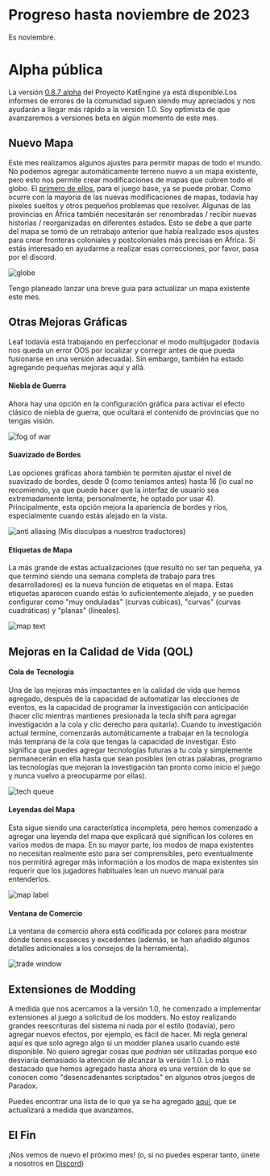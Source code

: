 # Progreso hasta noviembre de 2023

Es noviembre.

# Alpha pública

La versión [0.8.7 alpha](https://github.com/Nivaturimika/Katerina-Engine/releases/download/v0.8.7%CE%B1/0.8.7-ALPHA.zip) del Proyecto KatEngine ya está disponible.Los informes de errores de la comunidad siguen siendo muy apreciados y nos ayudarán a llegar más rápido a la versión 1.0. Soy optimista de que avanzaremos a versiones beta en algún momento de este mes.

## Nuevo Mapa

Este mes realizamos algunos ajustes para permitir mapas de todo el mundo. No podemos agregar automáticamente terreno nuevo a un mapa existente, pero esto nos permite crear modificaciones de mapas que cubren todo el globo. El [primero de ellos](https://github.com/Nivaturimika/Katerina-Engine/blob/main/openv2%20map%20mod/OpenV2Map.zip), para el juego base, ya se puede probar. Como ocurre con la mayoría de las nuevas modificaciones de mapas, todavía hay píxeles sueltos y otros pequeños problemas que resolver. Algunas de las provincias en África también necesitarán ser renombradas / recibir nuevas historias / reorganizadas en diferentes estados. Esto se debe a que parte del mapa se tomó de un retrabajo anterior que había realizado esos ajustes para crear fronteras coloniales y postcoloniales más precisas en África. Si estás interesado en ayudarme a realizar esas correcciones, por favor, pasa por el discord.

![globe](./images/globe.png)

Tengo planeado lanzar una breve guía para actualizar un mapa existente este mes.

## Otras Mejoras Gráficas

Leaf todavía está trabajando en perfeccionar el modo multijugador (todavía nos queda un error OOS por localizar y corregir antes de que pueda fusionarse en una versión adecuada). Sin embargo, también ha estado agregando pequeñas mejoras aquí y allá.

#### Niebla de Guerra

Ahora hay una opción en la configuración gráfica para activar el efecto clásico de niebla de guerra, que ocultará el contenido de provincias que no tengas visión.

![fog of war](./images/fow.png)

#### Suavizado de Bordes

Las opciones gráficas ahora también te permiten ajustar el nivel de suavizado de bordes, desde 0 (como teníamos antes) hasta 16 (lo cual no recomiendo, ya que puede hacer que la interfaz de usuario sea extremadamente lenta; personalmente, he optado por usar 4). Principalmente, esta opción mejora la apariencia de bordes y ríos, especialmente cuando estás alejado en la vista.

![anti aliasing](./images/aa.png)
(Mis disculpas a nuestros traductores)

#### Etiquetas de Mapa

La más grande de estas actualizaciones (que resultó no ser tan pequeña, ya que terminó siendo una semana completa de trabajo para tres desarrolladores) es la nueva función de etiquetas en el mapa. Estas etiquetas aparecen cuando estás lo suficientemente alejado, y se pueden configurar como "muy onduladas" (curvas cúbicas), "curvas" (curvas cuadráticas) y "planas" (lineales).

![map text](./images/text.png)

## Mejoras en la Calidad de Vida (QOL)

#### Cola de Tecnología

Una de las mejoras más impactantes en la calidad de vida que hemos agregado, después de la capacidad de automatizar las elecciones de eventos, es la capacidad de programar la investigación con anticipación (hacer clic mientras mantienes presionada la tecla shift para agregar investigación a la cola y clic derecho para quitarla). Cuando tu investigación actual termine, comenzarás automáticamente a trabajar en la tecnología más temprana de la cola que tengas la capacidad de investigar. Esto significa que puedes agregar tecnologías futuras a tu cola y simplemente permanecerán en ella hasta que sean posibles (en otras palabras, programo las tecnologías que mejoran la investigación tan pronto como inicio el juego y nunca vuelvo a preocuparme por ellas).

![tech queue](./images/queue.png)

#### Leyendas del Mapa

Esta sigue siendo una característica incompleta, pero hemos comenzado a agregar una leyenda del mapa que explicará qué significan los colores en varios modos de mapa. En su mayor parte, los modos de mapa existentes no necesitan realmente esto para ser comprensibles, pero eventualmente nos permitirá agregar más información a los modos de mapa existentes sin requerir que los jugadores habituales lean un nuevo manual para entenderlos.

![map label](./images/label.png)

#### Ventana de Comercio

La ventana de comercio ahora está codificada por colores para mostrar dónde tienes escaseces y excedentes (además, se han añadido algunos detalles adicionales a los consejos de la herramienta).

![trade window](./images/trade.png)

## Extensiones de Modding

A medida que nos acercamos a la versión 1.0, he comenzado a implementar extensiones al juego a solicitud de los modders. No estoy realizando grandes reescrituras del sistema ni nada por el estilo (todavía), pero agregar nuevos efectos, por ejemplo, es fácil de hacer. Mi regla general aquí es que solo agrego algo si un modder planea usarlo cuando esté disponible. No quiero agregar cosas que *podrían* ser utilizadas porque eso desviaría demasiado la atención de alcanzar la versión 1.0. Lo más destacado que hemos agregado hasta ahora es una versión de lo que se conocen como "desencadenantes scriptados" en algunos otros juegos de Paradox.

Puedes encontrar una lista de lo que ya se ha agregado [aquí](https://github.com/Nivaturimika/Katerina-Engine/blob/main/docs/extensions_es.md), que se actualizará a medida que avanzamos.

## El Fin

¡Nos vemos de nuevo el próximo mes! (o, si no puedes esperar tanto, únete a nosotros en [Discord](https://discord.gg/QUJExr4mRn))
